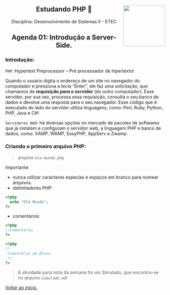 <div align="center">
<a href="https://github.com/monicaquintal" target="_blank"><img align="right" height="130" src="https://cdn.jsdelivr.net/gh/devicons/devicon/icons/php/php-plain.svg" /></a>
<h2>Estudando PHP 🐘</h2>
<p>Disciplina: Desenvolvimento de Sistemas II - ETEC</p>
</div>

<div id="agenda01" align="center">
<h2>Agenda 01: Introdução a Server-Side.</h2>
</div>

### Introdução:

`PHP`: Hypertext Preprocessor – Pré processador de hipertexto!

Quando o usuário digita o endereço de um site no navegador do computador e pressiona a tecla “Enter”, ele faz uma solicitação, que
chamamos de ***requisição para o servidor*** (do outro computador). Esse servidor, por sua vez, processa essa requisição, consulta o seu banco de dados e devolve uma resposta para o seu navegador. Esse código que é executado do lado do servidor utiliza linguagens, como: Perl, Ruby, Python, PHP, Java e C#!

`Servidores Web`: há diversas opções no mercado de pacotes de softwares que já instalam e configuram o servidor web, a linguagem PHP e banco de dados, como: XAMP, WAMP, EasyPHP, AppServ e Zwamp.

### Criando o primeiro arquivo PHP:

> arquivo `ola-mundo.php`

Importante: 
- nunca utilizar caracteres especias e espaços em branco para nomear arquivos.
- delimitadores PHP:

~~~php
<?php
  echo "Olá Mundo";
?>
~~~

- comentários:

~~~php
<?php
//Comentário.
?>

<?php
/*
 Comentário em Bloco
 */
?>
~~~

> A atividade para nota da semana foi um Simulado, que encontra-se no arquivo `simulado.md`!

[Voltar ao início.](https://github.com/monicaquintal/disciplina_DS_II_ETEC)